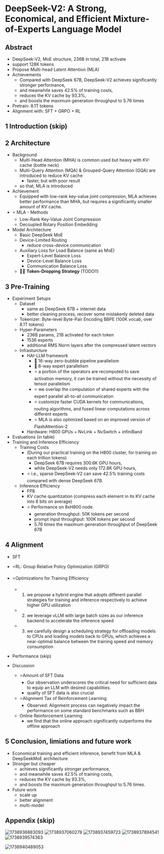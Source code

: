 # DeepSeek-V2: A Strong, Economical, and Efficient Mixture-of-Experts Language Model

## Abstract

- DeepSeek-V2, MoE structure, 236B in total, 21B activate
- support 128K tokens
- Propose Multi-head Latent Attention (MLA)
- Achievements
  - Compared with DeepSeek 67B, DeepSeek-V2 achieves significantly stronger performance,
  - and meanwhile saves 42.5% of training costs,
  - reduces the KV cache by 93.3%,
  - and boosts the maximum generation throughput to 5.76 times
- Pretrain: 8.1T tokens
- Alignment with: SFT + GRPO + RL

## 1 Introduction (skip)

## 2 Architecture

- Background
  - Multi-Head Attention (MHA) is common used but heavy with KV-cache (bottle neck)
  - Multi-Query Attention (MQA) & Grouped-Query Attention (GQA) are introduced to reduce KV cache
    - faster, but with poor result
  - so that, MLA is introduced
- Achievement
  - Equipped with low-rank key-value joint compression, MLA achieves better performance than MHA, but requires a significantly smaller amount of KV cache.
- ⭐ MLA - Methods
  - Low-Rank Key-Value Joint Compression
  - Decoupled Rotary Position Embedding
- Model Architecture
  - Basic DeepSeek MoE
  - Device-Limited Routing
    - reduce cross-device communication
  - Auxiliary Loss for Load Balance (same as MoE)
    - Expert-Level Balance Loss
    - Device-Level Balance Loss
    - Communication Balance Loss
  - 🤔🤔 **Token-Dropping Strategy** (TODO!!)

## 3 Pre-Training

- Experiment Setups
  - Dataset
    - same as DeepSeek 67B + internet data
    - better cleaning process, recover some mistakenly deleted data
  - Tokenizer: Byte-level Byte-Pair Encoding BBPE (100K vocab, over 8.1T tokens)
  - Hyper-Parameters
    - 236B params, 21B activated for each token
    - 1536 experts
    - additional RMS Norm layers after the compressed latent vectors
  - Infrasturcture
    - HAI-LLM framework
      - 🤔 16-way zero-bubble pipeline parallelism
      - 🤔 8-way expert parallelism
      - ⭐ a portion of the operators are recomputed to save activation memory, it can be trained without the necessity of tensor parallelism
      - ⭐ we overlap the computation of shared experts with the expert parallel all-to-all communication
      - ⭐ customize faster CUDA kernels for communications, routing algorithms, and fused linear computations across different experts
      - ⭐ MLA is also optimized based on an improved version of FlashAttention-2
    - Hardware: H800 GPUs + NvLink + NvSwitch + infiniBand
- Evaluations (in table)
- Training and Inference Efficiency
  - Training Costs
    - (During our practical training on the H800 cluster, for training on each trillion tokens)
      - DeepSeek 67B requires 300.6K GPU hours,
      - while DeepSeek-V2 needs only 172.8K GPU hours,
    - ⭐ i.e., sparse DeepSeek-V2 can save 42.5% training costs compared with dense DeepSeek 67B.
  - Inference Efficiency
    - FP8
    - KV cache quantization (compress each element in its KV cache into 6 bits on average)
    - ⭐ Performance on 8xH800 node
      - generation throughput: 50K tokens per second
      - prompt input throughput: 100K tokens per second
      - 5.76 times the maximum generation throughput of DeepSeek 67B

## 4 Alignment

- SFT
- ⭐RL: Group Relative Policy Optimization (GRPO)
- ⭐Optimizations for Training Efficiency
  - 1) we propose a hybrid engine that adopts different parallel strategies for training and inference respectively to achieve higher GPU utilization
  - 2) we leverage vLLM with large batch sizes as our inference backend to accelerate the inference speed
  - 3) we carefully design a scheduling strategy for offloading models to CPUs and loading models back to GPUs, which achieves a near-optimal balance between the training speed and memory consumption

- Performance (skip)
- Discussion
  - ⭐Amount of SFT Data
    - Our observation underscores the critical need for sufficient data to equip an LLM with desired capabilities.
    - quality of SFT data is also crucial
  - ⭐Alignment Tax of Reinforcement Learning
    - Observed: Alignment process can negatively impact the performance on some standard benchmarks such as BBH
  - Online Reinforcement Learning
    - we find that the online approach significantly outperforms the offline approach

## 5 Conclusion, limiations and future work
- Economical training and efficient inference, benefit from MLA & DeepSeekMoE architecture
- Stronger but cheaper
  - achieves significantly stronger performance, 
  - and meanwhile saves 42.5% of training costs, 
  - reduces the KV cache by 93.3%, 
  - and boosts the maximum generation throughput to 5.76 times.
- Future work
  - scale up
  - better alignment
  - multi-model
## Appendix (skip)

![1738936883093](image/07-DeepSeek-V2.2405.04434v5/1738936883093.png)
![1738937060278](image/07-DeepSeek-V2.2405.04434v5/1738937060278.png)
![1738937459723](image/07-DeepSeek-V2.2405.04434v5/1738937459723.png)
![1738937894541](image/07-DeepSeek-V2.2405.04434v5/1738937894541.png)
![1738939574363](image/07-DeepSeek-V2.2405.04434v5/1738939574363.png)

![1738940489053](image/07-DeepSeek-V2.2405.04434v5/1738940489053.png)
